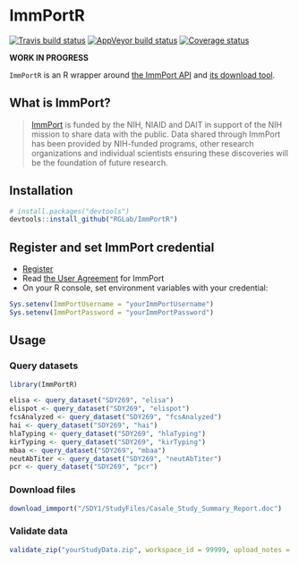 ImmPortR
================

<!-- README.md is generated from README.Rmd. Please edit that file -->
[![Travis build status](https://travis-ci.org/RGLab/ImmPortR.svg?branch=master)](https://travis-ci.org/RGLab/ImmPortR) [![AppVeyor build status](https://ci.appveyor.com/api/projects/status/umenopusk26e89mf?svg=true)](https://ci.appveyor.com/project/juyeongkim/immportr) [![Coverage status](https://codecov.io/gh/RGLab/ImmPortR/branch/master/graph/badge.svg)](https://codecov.io/github/RGLab/ImmPortR?branch=master)

**WORK IN PROGRESS**

`ImmPortR` is an R wrapper around [the ImmPort API](http://docs.immport.org/#API/DataQueryAPI/dataqueryapi/) and [its download tool](http://docs.immport.org/#Tool/FileDownloadTool/filedownloadtool/).

What is ImmPort?
----------------

> [ImmPort](http://immport.org) is funded by the NIH, NIAID and DAIT in support of the NIH mission to share data with the public. Data shared through ImmPort has been provided by NIH-funded programs, other research organizations and individual scientists ensuring these discoveries will be the foundation of future research.

Installation
------------

``` r
# install.packages("devtools")
devtools::install_github("RGLab/ImmPortR")
```

Register and set ImmPort credential
-----------------------------------

-   [Register](https://immport-user-admin.niaid.nih.gov:8443/registrationuser/registration)
-   Read [the User Agreement](http://www.immport.org/agreement) for ImmPort
-   On your R console, set environment variables with your credential:

``` r
Sys.setenv(ImmPortUsername = "yourImmPortUsername")
Sys.setenv(ImmPortPassword = "yourImmPortPassword")
```

Usage
-----

### Query datasets

``` r
library(ImmPortR)

elisa <- query_dataset("SDY269", "elisa")
elispot <- query_dataset("SDY269", "elispot")
fcsAnalyzed <- query_dataset("SDY269", "fcsAnalyzed")
hai <- query_dataset("SDY269", "hai")
hlaTyping <- query_dataset("SDY269", "hlaTyping")
kirTyping <- query_dataset("SDY269", "kirTyping")
mbaa <- query_dataset("SDY269", "mbaa")
neutAbTiter <- query_dataset("SDY269", "neutAbTiter")
pcr <- query_dataset("SDY269", "pcr")
```

### Download files

``` r
download_immport("/SDY1/StudyFiles/Casale_Study_Summary_Report.doc")
```

### Validate data

``` r
validate_zip("yourStudyData.zip", workspace_id = 99999, upload_notes = "for SDY9999")
```
